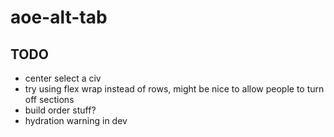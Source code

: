 # aoe-alt-tab

## TODO

- center select a civ
- try using flex wrap instead of rows, might be nice to allow people to turn off sections
- build order stuff?
- hydration warning in dev
